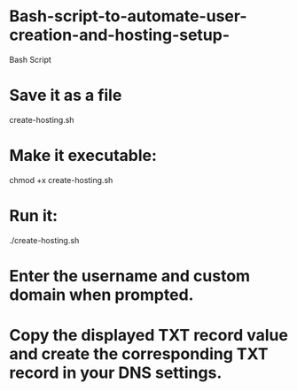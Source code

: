 # Bash-script-to-automate-user-creation-and-hosting-setup-
Bash Script
#  Save it as a file 
create-hosting.sh
#  Make it executable: 
chmod +x create-hosting.sh
#  Run it:
./create-hosting.sh
#  Enter the username and custom domain when prompted.
#  Copy the displayed TXT record value and create the corresponding TXT record in your DNS settings.
